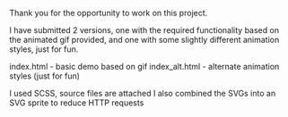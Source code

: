 Thank you for the opportunity to work on this project.

I have submitted 2 versions, one with the required functionality based on the animated gif provided, and one with some slightly different animation styles, just for fun.

index.html - basic demo based on gif
index_alt.html - alternate animation styles (just for fun)

I used SCSS, source files are attached
I also combined the SVGs into an SVG sprite to reduce HTTP requests
